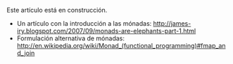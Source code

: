 Este artículo está en construcción.

-   Un artículo con la introducción a las mónadas: <http://james-iry.blogspot.com/2007/09/monads-are-elephants-part-1.html>
-   Formulación alternativa de mónadas: <http://en.wikipedia.org/wiki/Monad_(functional_programming)#fmap_and_join>

